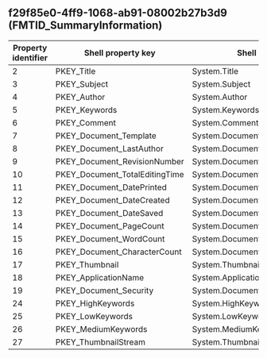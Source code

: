 ## f29f85e0-4ff9-1068-ab91-08002b27b3d9 (FMTID_SummaryInformation)

Property identifier | Shell property key | Shell name | Alias
--- | --- | --- | ---
2 | PKEY_Title | System.Title | PIDSI_TITLE
3 | PKEY_Subject | System.Subject | PIDSI_SUBJECT
4 | PKEY_Author | System.Author | PIDSI_AUTHOR
5 | PKEY_Keywords | System.Keywords | PIDSI_KEYWORDS
6 | PKEY_Comment | System.Comment | PIDSI_COMMENTS
7 | PKEY_Document_Template | System.Document.Template | PIDSI_TEMPLATE
8 | PKEY_Document_LastAuthor | System.Document.LastAuthor | PIDSI_LASTAUTHOR
9 | PKEY_Document_RevisionNumber | System.Document.RevisionNumber | PIDSI_REVNUMBER
10 | PKEY_Document_TotalEditingTime | System.Document.TotalEditingTime | PIDSI_EDITTIME
11 | PKEY_Document_DatePrinted | System.Document.DatePrinted | PIDSI_LASTPRINTED
12 | PKEY_Document_DateCreated | System.Document.DateCreated | PIDSI_CREATE_DTM
13 | PKEY_Document_DateSaved | System.Document.DateSaved | PIDSI_LASTSAVE_DTM
14 | PKEY_Document_PageCount | System.Document.PageCount | PIDSI_PAGECOUNT
15 | PKEY_Document_WordCount | System.Document.WordCount | PIDSI_WORDCOUNT
16 | PKEY_Document_CharacterCount | System.Document.CharacterCount | PIDSI_CHARCOUNT
17 | PKEY_Thumbnail | System.Thumbnail | PIDSI_THUMBNAIL
18 | PKEY_ApplicationName | System.ApplicationName | PIDSI_APPNAME
19 | PKEY_Document_Security | System.Document.Security | 
24 | PKEY_HighKeywords | System.HighKeywords | 
25 | PKEY_LowKeywords | System.LowKeywords | 
26 | PKEY_MediumKeywords | System.MediumKeywords | 
27 | PKEY_ThumbnailStream | System.ThumbnailStream | 

